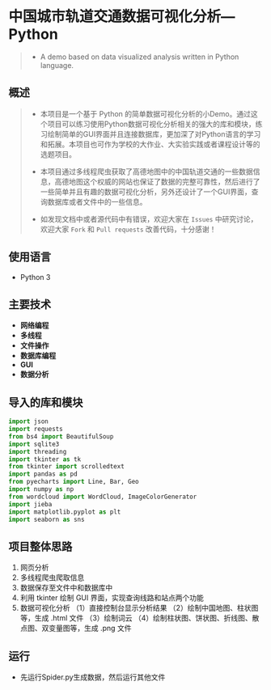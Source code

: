 中国城市轨道交通数据可视化分析—Python
=====
> - A demo based on data visualized analysis written in Python language.
## 概述
> - 本项目是一个基于 Python 的简单数据可视化分析的小Demo。通过这个项目可以练习使用Python数据可视化分析相关的强大的库和模块，练习绘制简单的GUI界面并且连接数据库，更加深了对Python语言的学习和拓展。本项目也可作为学校的大作业、大实验实践或者课程设计等的选题项目。
> - 本项目通过多线程爬虫获取了高德地图中的中国轨道交通的一些数据信息，高德地图这个权威的网站也保证了数据的完整可靠性，然后进行了一些简单并且有趣的数据可视化分析，另外还设计了一个GUI界面，查询数据库或者文件中的一些信息。
>
> - 如发现文档中或者源代码中有错误，欢迎大家在 `Issues` 中研究讨论，欢迎大家 `Fork` 和 `Pull requests` 改善代码，十分感谢！
## 使用语言
- Python 3
## 主要技术
* **网络编程**
* **多线程**
* **文件操作**
* **数据库编程**
* **GUI**
* **数据分析**
## 导入的库和模块
```python
import json
import requests
from bs4 import BeautifulSoup
import sqlite3
import threading
import tkinter as tk
from tkinter import scrolledtext
import pandas as pd
from pyecharts import Line, Bar, Geo
import numpy as np
from wordcloud import WordCloud, ImageColorGenerator
import jieba
import matplotlib.pyplot as plt
import seaborn as sns
```
## 项目整体思路
1. 网页分析
2. 多线程爬虫爬取信息
3. 数据保存至文件中和数据库中
4. 利用 tkinter 绘制 GUI 界面，实现查询线路和站点两个功能
5. 数据可视化分析
   （1）直接控制台显示分析结果
   （2）绘制中国地图、柱状图等，生成 .html 文件
   （3）绘制词云
   （4）绘制柱状图、饼状图、折线图、散点图、双变量图等，生成 .png 文件
## 运行
- 先运行Spider.py生成数据，然后运行其他文件
